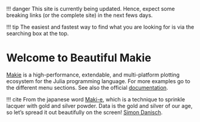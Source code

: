 !!! danger
    This site is currently being updated. Hence, expect some breaking links (or the complete site) in the next fews days. 

!!! tip
    The easiest and fastest way to find what you are looking for is via the searching box at the top.

# Welcome to Beautiful Makie

[Makie](https://github.com/JuliaPlots/Makie.jl) is a high-performance, extendable, and multi-platform plotting ecosystem for the Julia programming language. For more examples go to the different menu sections. See also the official [documentation](https://makie.juliaplots.org/stable/).

!!! cite
    From the japanese word [Maki-e](https://en.wikipedia.org/wiki/Maki-e), which is a technique to sprinkle lacquer with gold and silver powder. Data is the gold and silver of our age, so let’s spread it out beautifully on the screen! [Simon Danisch](https://github.com/sponsors/SimonDanisch).
